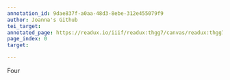 ```yaml
---
annotation_id: 9dae837f-a0aa-48d3-8ebe-312e455079f9
author: Joanna's Github
tei_target: 
annotated_page: https://readux.io/iiif/readux:thgg7/canvas/readux:thgg7_00000001.jp2
page_index: 0
target: 

---
```

<p>Four</p>